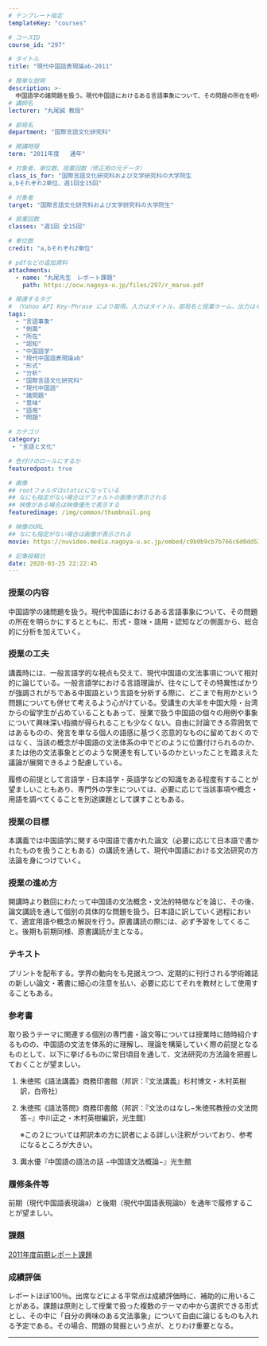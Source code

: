 ```yaml
---
# テンプレート指定
templateKey: "courses"

# コースID
course_id: "297"

# タイトル
title: "現代中国語表現論ab-2011"

# 簡単な説明
description: >-
  中国語学の諸問題を扱う。現代中国語におけるある言語事象について、その問題の所在を明らかにするとともに、形式・意味・語用・認知などの側面から、総合的に分析を加えていく。 ....
# 講師名
lecturer: "丸尾誠 教授"

# 部局名
department: "国際言語文化研究科"

# 開講時限
term: "2011年度	通年"

# 対象者、単位数、授業回数（修正用の元データ）
class_is_for: "国際言語文化研究科および文学研究科の大学院生
a,bそれぞれ2単位、週1回全15回"

# 対象者
target: "国際言語文化研究科および文学研究科の大学院生"

# 授業回数
classes: "週1回 全15回"

# 単位数
credit: "a,bそれぞれ2単位"

# pdfなどの追加資料
attachments:
  - name: "丸尾先生　レポート課題" 
    path: https://ocw.nagoya-u.jp/files/297/r_maruo.pdf

# 関連するタグ
# （Yahoo API Key-Phrase により取得。入力はタイトル、部局名と授業ホーム、出力はキーフレーズ（tags））
tags:
  - "言語事象"
  - "側面"
  - "所在"
  - "認知"
  - "中国語学"
  - "現代中国語表現論ab"
  - "形式"
  - "分析"
  - "国際言語文化研究科"
  - "現代中国語"
  - "諸問題"
  - "意味"
  - "語用"
  - "問題"

# カテゴリ
category:
 - "言語と文化"

# 色付けのロールにするか
featuredpost: true

# 画像
## rootフォルダはstaticになっている
## なにも指定がない場合はデフォルトの画像が表示される
## 映像がある場合は映像優先で表示する
featuredimage: /img/common/thumbnail.png

# 映像のURL
## なにも指定がない場合は画像が表示される
movie: https://nuvideo.media.nagoya-u.ac.jp/embed/c9b0b9cb7b766c6d0dd536e0bc66303630fcd022

# 記事投稿日
date: 2020-03-25 22:22:45
---
```


### 授業の内容

中国語学の諸問題を扱う。現代中国語におけるある言語事象について、その問題の所在を明らかにするとともに、形式・意味・語用・認知などの側面から、総合的に分析を加えていく。


### 授業の工夫

講義時には、一般言語学的な視点も交えて、現代中国語の文法事項について相対的に論じている。一般言語学における言語理論が、往々にしてその特異性ばかりが強調されがちである中国語という言語を分析する際に、どこまで有用かという問題についても併せて考えるよう心がけている。受講生の大半を中国大陸・台湾からの留学生が占めていることもあって、授業で扱う中国語の個々の用例や事象について興味深い指摘が得られることも少なくない。自由に討論できる雰囲気ではあるものの、発言を単なる個人の語感に基づく恣意的なものに留めておくのではなく、当該の概念が中国語の文法体系の中でどのように位置付けられるのか、または他の文法事象とどのような関連を有しているのかといったことを踏まえた議論が展開できるよう配慮している。

履修の前提として言語学・日本語学・英語学などの知識をある程度有することが望ましいこともあり、専門外の学生については、必要に応じて当該事項や概念・用語を調べてくることを別途課題として課すこともある。





### 授業の目標

本講義では中国語学に関する中国語で書かれた論文（必要に応じて日本語で書かれたものを扱うこともある）の講読を通して、現代中国語における文法研究の方法論を身につけていく。

### 授業の進め方

開講時より数回にわたって中国語の文法概念・文法的特徴などを論じ、その後、論文講読を通して個別の具体的な問題を扱う。日本語に訳していく過程において、適宜用語や概念の解説を行う。原書講読の際には、必ず予習をしてくること。後期も前期同様、原書講読が主となる。

### テキスト

プリントを配布する。学界の動向をも見据えつつ、定期的に刊行される学術雑誌の新しい論文・著書に細心の注意を払い、必要に応じてそれを教材として使用することもある。

### 参考書

取り扱うテーマに関連する個別の専門書・論文等については授業時に随時紹介するものの、中国語の文法を体系的に理解し、理論を構築していく際の前提となるものとして、以下に挙げるものに常日頃目を通して、文法研究の方法論を把握しておくことが望ましい。

1.  朱徳煕《語法講義》商務印書館（邦訳：『文法講義』杉村博文・木村英樹訳，白帝社）
2.  朱徳煕《語法答問》商務印書館（邦訳：『文法のはなし−朱徳煕教授の文法問答−』中川正之・木村英樹編訳，光生館） 

    ※この２については邦訳本の方に訳者による詳しい注釈がついており、参考になるところが大きい。
3.  輿水優『中国語の語法の話 −中国語文法概論−』光生館

### 履修条件等

前期（現代中国語表現論a）と後期（現代中国語表現論b）を通年で履修することが望ましい。

### 課題

[2011年度前期レポート課題](https://ocw.nagoya-u.jp/files/297/r_maruo.pdf) 











### 成績評価

レポートほぼ100％。出席などによる平常点は成績評価時に、補助的に用いることがある。課題は原則として授業で扱った複数のテーマの中から選択できる形式とし、その中に「自分の興味のある文法事象」について自由に論じるものも入れる予定である。その場合、問題の発掘という点が、とりわけ重要となる。





-----